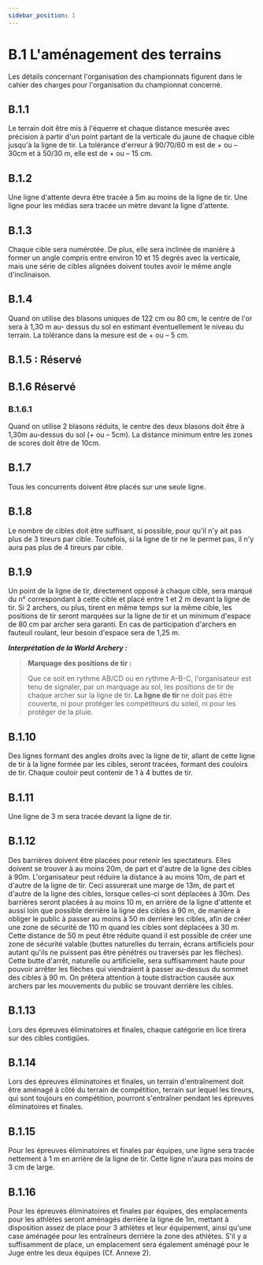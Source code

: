 ```yaml
---
sidebar_position: 1
---
```


# B.1 L'aménagement des terrains

Les détails concernant l'organisation des championnats figurent dans le cahier des charges pour
l'organisation du championnat concerné.

## B.1.1

Le terrain doit être mis à l'équerre et chaque distance mesurée avec précision à partir d'un point
partant de la verticale du jaune de chaque cible jusqu'à la ligne de tir. La tolérance d'erreur à 90/70/60
m est de + ou – 30cm et à 50/30 m, elle est de + ou – 15 cm.

## B.1.2

Une ligne d'attente devra être tracée à 5m au moins de la ligne de tir. Une ligne pour les médias
sera tracée un mètre devant la ligne d'attente.

## B.1.3

Chaque cible sera numérotée. De plus, elle sera inclinée de manière à former un angle compris
entre environ 10 et 15 degrés avec la verticale, mais une série de cibles alignées doivent toutes avoir le
même angle d'inclinaison.

## B.1.4

Quand on utilise des blasons uniques de 122 cm ou 80 cm, le centre de l'or sera à 1,30 m au-
dessus du sol en estimant éventuellement le niveau du terrain. La tolérance dans la mesure est de + ou –
5 cm.

## B.1.5 : Réservé

## B.1.6 Réservé

### B.1.6.1

Quand on utilise 2 blasons réduits, le centre des deux blasons doit être à 1,30m au-dessus du sol
(+ ou – 5cm). La distance minimum entre les zones de scores doit être de 10cm.

## B.1.7

Tous les concurrents doivent être placés sur une seule ligne.

## B.1.8

Le nombre de cibles doit être suffisant, si possible, pour qu'il n'y ait pas plus de 3 tireurs par cible.
Toutefois, si la ligne de tir ne le permet pas, il n'y aura pas plus de 4 tireurs par cible.

## B.1.9

Un point de la ligne de tir, directement opposé à chaque cible, sera marqué du n° correspondant à
cette cible et placé entre 1 et 2 m devant la ligne de tir. Si 2 archers, ou plus, tirent en même temps sur la
même cible, les positions de tir seront marquées sur la ligne de tir et un minimum d'espace de 80 cm par
archer sera garanti. En cas de participation d'archers en fauteuil roulant, leur besoin d'espace sera de 1,25
m.

_**Interprétation de la World Archery :**_

> **Marquage des positions de tir :**
>
> Que ce soit en rythme AB/CD ou en rythme A-B-C, l'organisateur est tenu de signaler, par un marquage
> au sol, les positions de tir de chaque archer sur la ligne de tir.
> **La ligne de tir** ne doit pas être couverte, ni pour protéger les compétiteurs du soleil, ni pour les protéger
> de la pluie.

## B.1.10

Des lignes formant des angles droits avec la ligne de tir, allant de cette ligne de tir à la ligne formée
par les cibles, seront tracées, formant des couloirs de tir. Chaque couloir peut contenir de 1 à 4 buttes de
tir.

## B.1.11

Une ligne de 3 m sera tracée devant la ligne de tir.

## B.1.12

Des barrières doivent être placées pour retenir les spectateurs. Elles doivent se trouver à au moins
20m, de part et d'autre de la ligne des cibles à 90m. L'organisateur peut réduire la distance à au moins
10m, de part et d'autre de la ligne de tir. Ceci assurerait une marge de 13m, de part et d'autre de la ligne
des cibles, lorsque celles-ci sont déplacées à 30m.
Des barrières seront placées à au moins 10 m, en arrière de la ligne d'attente et aussi loin que possible
derrière la ligne des cibles à 90 m, de manière à obliger le public à passer au moins à 50 m derrière les
cibles, afin de créer une zone de sécurité de 110 m quand les cibles sont déplacées à 30 m. Cette distance
de 50 m peut être réduite quand il est possible de créer une zone de sécurité valable (buttes naturelles du
terrain, écrans artificiels pour autant qu'ils ne puissent pas être pénétrés ou traversés par les flèches).
Cette butte d'arrêt, naturelle ou artificielle, sera suffisamment haute pour pouvoir arrêter les flèches qui
viendraient à passer au-dessus du sommet des cibles à 90 m. On prêtera attention à toute distraction
causée aux archers par les mouvements du public se trouvant derrière les cibles.

## B.1.13

Lors des épreuves éliminatoires et finales, chaque catégorie en lice tirera sur des cibles contigües.

## B.1.14

Lors des épreuves éliminatoires et finales, un terrain d'entraînement doit être aménagé à côté du
terrain de compétition, terrain sur lequel les tireurs, qui sont toujours en compétition, pourront s'entraîner
pendant les épreuves éliminatoires et finales.

## B.1.15

Pour les épreuves éliminatoires et finales par équipes, une ligne sera tracée nettement à 1 m en
arrière de la ligne de tir. Cette ligne n'aura pas moins de 3 cm de large.

## B.1.16

Pour les épreuves éliminatoires et finales par équipes, des emplacements pour les athlètes seront
aménagés derrière la ligne de 1m, mettant à disposition assez de place pour 3 athlètes et leur équipement,
ainsi qu'une case aménagée pour les entraîneurs derrière la zone des athlètes. S'il y a suffisamment de
place, un emplacement sera également aménagé pour le Juge entre les deux équipes (Cf. Annexe 2).

